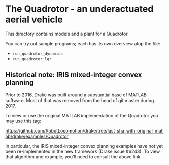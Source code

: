 
The Quadrotor - an underactuated aerial vehicle
===============================================

This directory contains models and a plant for a Quadrotor.

You can try out sample programs; each has its own overview atop the file:

 - `run_quadrotor_dynamics`
 - `run_quadrotor_lqr`

Historical note: IRIS mixed-integer convex planning
---------------------------------------------------

Prior to 2016, Drake was built around a substantial base of MATLAB software.
Most of that was removed from the head of git master during 2017.

To view or use the original MATLAB implementation of the Quadrotor you may use
this tag:

https://github.com/RobotLocomotion/drake/tree/last_sha_with_original_matlab/drake/examples/Quadrotor

In particular, the IRIS mixed-integer convex planning examples have not yet
been re-implemented in the new framework (Drake issue #6243).  To view that
algorithm and example, you'll need to consult the above link.
